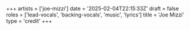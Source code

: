 +++
artists = ['joe-mizzi']
date = '2025-02-04T22:15:33Z'
draft = false
roles = ['lead-vocals', 'backing-vocals', 'music', 'lyrics']
title = 'Joe Mizzi'
type = 'credit'
+++

